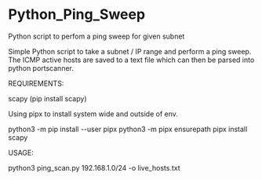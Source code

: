 # Python_Ping_Sweep
Python script to perfom a ping sweep for given subnet

Simple Python script to take a subnet / IP range and perform a ping sweep.
The ICMP active hosts are saved to a text file which can then be parsed into python portscanner.

REQUIREMENTS:

scapy
(pip install scapy)

Using pipx to install system wide and outside of env.

python3 -m pip install --user pipx
python3 -m pipx ensurepath
pipx install scapy

USAGE:

python3 ping_scan.py 192.168.1.0/24 -o live_hosts.txt
